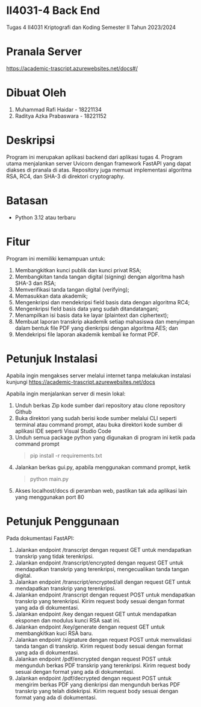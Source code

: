 # II4031-4 Back End
 Tugas 4 II4031 Kriptografi dan Koding Semester II Tahun 2023/2024

# Pranala Server
https://academic-trascript.azurewebsites.net/docs#/

# Dibuat Oleh
1. Muhammad Rafi Haidar - 18221134
2. Raditya Azka Prabaswara - 18221152
 
# Deskripsi
Program ini merupakan aplikasi backend dari aplikasi tugas 4. Program utama menjalankan server Uvicorn dengan framework FastAPI yang dapat diakses di pranala di atas.
Repository juga memuat implementasi algoritma RSA, RC4, dan SHA-3 di direktori cryptography.

# Batasan
- Python 3.12 atau terbaru

# Fitur
Program ini memiliki kemampuan untuk:
1. Membangkitkan kunci publik dan kunci privat RSA;
2. Membangkitan tanda tangan digital (signing) dengan algoritma hash SHA-3 dan RSA;
3. Memverifikasi tanda tangan digital (verifying);
4. Memasukkan data akademik;
5. Mengenkripsi dan mendekripsi field basis data dengan algoritma RC4;
6. Mengenkripsi field basis data yang sudah ditandatangani;
7. Menampilkan isi basis data ke layar (plaintext dan ciphertext);
8. Membuat laporan transkrip akademik setiap mahasiswa dan menyimpan dalam bentuk file PDF yang dienkripsi dengan algoritma AES; dan
9. Mendekripsi file laporan akademik kembali ke format PDF.

# Petunjuk Instalasi
Apabila ingin mengakses server melalui internet tanpa melakukan instalasi kunjungi 
https://academic-trascript.azurewebsites.net/docs

Apabila ingin menjalankan server di mesin lokal:
1. Unduh berkas Zip kode sumber dari repository atau clone repository Github
2. Buka direktori yang sudah berisi kode sumber melalui CLI seperti terminal atau command prompt, atau buka direktori kode sumber di aplikasi IDE seperti Visual Studio Code
3. Unduh semua package python yang digunakan di program ini ketik pada command prompt
   >  pip install -r requirements.txt  
4. Jalankan berkas gui.py, apabila menggunakan command prompt, ketik
   >  python main.py
5. Akses localhost/docs di peramban web, pastikan tak ada aplikasi lain yang menggunakan port 80

# Petunjuk Penggunaan
Pada dokumentasi FastAPI:
1. Jalankan endpoint /transcript dengan request GET untuk mendapatkan transkrip yang tidak terenkripsi.
2. Jalankan endpoint /transcript/encrypted dengan request GET untuk mendapatkan transkrip yang terenkripsi, mengecualikan tanda tangan digital.
3. Jalankan endpoint /transcript/encrypted/all dengan request GET untuk mendapatkan transkrip yang terenkripsi.
4. Jalankan endpoint /transcript dengan request POST untuk mendapatkan transkrip yang terenkripsi. Kirim request body sesuai dengan format yang ada di dokumentasi.
5. Jalankan endpoint /key dengan request GET untuk mendapatkan eksponen dan modulus kunci RSA saat ini.
6. Jalankan endpoint /key/generate dengan request GET untuk membangkitkan kuci RSA baru.
7. Jalankan endpoint /signature dengan request POST untuk memvalidasi tanda tangan di transkrip. Kirim request body sesuai dengan format yang ada di dokumentasi.
8. Jalankan endpoint /pdf/encrypted dengan request POST untuk mengunduh berkas PDF transkrip yang terenkripsi. Kirim request body sesuai dengan format yang ada di dokumentasi.
9. Jalankan endpoint /pdf/decrypted dengan request POST untuk mengirim berkas PDF yang dienkripsi dan mengunduh berkas PDF transkrip yang telah didekripsi. Kirim request body sesuai dengan format yang ada di dokumentasi.
